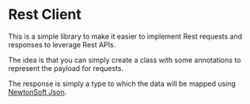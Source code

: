 # Rest Client

This is a simple library to make it easier to implement Rest requests and responses to leverage Rest APIs.

The idea is that you can simply create a class with some annotations to represent the payload for requests.

The response is simply a type to which the data will be mapped using [NewtonSoft Json](https://www.newtonsoft.com/json).


